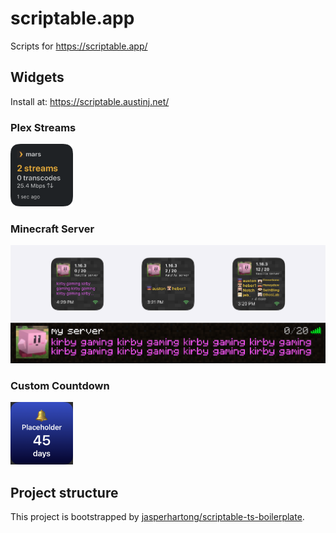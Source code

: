 # scriptable.app
Scripts for https://scriptable.app/

## Widgets

Install at: https://scriptable.austinj.net/

### Plex Streams

<img src="img/plex_preview.png" width="100">

### Minecraft Server

![preview](img/minecraft_preview.png)

### Custom Countdown

<img src="scriptable-api/public/compiled-widgets/widget-modules/CustomCountdown.WidgetModule.png" width="100">

## Project structure

This project is bootstrapped by [jasperhartong/scriptable-ts-boilerplate](https://github.com/jasperhartong/scriptable-ts-boilerplate).